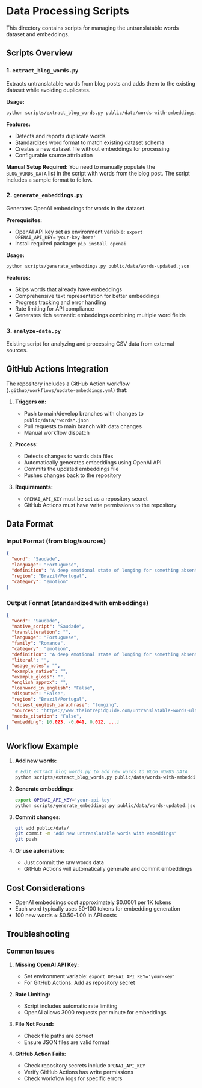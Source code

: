 # Data Processing Scripts

This directory contains scripts for managing the untranslatable words dataset and embeddings.

## Scripts Overview

### 1. `extract_blog_words.py`
Extracts untranslatable words from blog posts and adds them to the existing dataset while avoiding duplicates.

**Usage:**
```bash
python scripts/extract_blog_words.py public/data/words-with-embeddings.json
```

**Features:**
- Detects and reports duplicate words
- Standardizes word format to match existing dataset schema
- Creates a new dataset file without embeddings for processing
- Configurable source attribution

**Manual Setup Required:**
You need to manually populate the `BLOG_WORDS_DATA` list in the script with words from the blog post. The script includes a sample format to follow.

### 2. `generate_embeddings.py`
Generates OpenAI embeddings for words in the dataset.

**Prerequisites:**
- OpenAI API key set as environment variable: `export OPENAI_API_KEY='your-key-here'`
- Install required package: `pip install openai`

**Usage:**
```bash
python scripts/generate_embeddings.py public/data/words-updated.json
```

**Features:**
- Skips words that already have embeddings
- Comprehensive text representation for better embeddings
- Progress tracking and error handling
- Rate limiting for API compliance
- Generates rich semantic embeddings combining multiple word fields

### 3. `analyze-data.py`
Existing script for analyzing and processing CSV data from external sources.

## GitHub Actions Integration

The repository includes a GitHub Action workflow (`.github/workflows/update-embeddings.yml`) that:

1. **Triggers on:**
   - Push to main/develop branches with changes to `public/data/*words*.json`
   - Pull requests to main branch with data changes
   - Manual workflow dispatch

2. **Process:**
   - Detects changes to words data files
   - Automatically generates embeddings using OpenAI API
   - Commits the updated embeddings file
   - Pushes changes back to the repository

3. **Requirements:**
   - `OPENAI_API_KEY` must be set as a repository secret
   - GitHub Actions must have write permissions to the repository

## Data Format

### Input Format (from blog/sources)
```json
{
  "word": "Saudade",
  "language": "Portuguese",
  "definition": "A deep emotional state of longing for something absent",
  "region": "Brazil/Portugal",
  "category": "emotion"
}
```

### Output Format (standardized with embeddings)
```json
{
  "word": "Saudade",
  "native_script": "Saudade",
  "transliteration": "",
  "language": "Portuguese",
  "family": "Romance",
  "category": "emotion",
  "definition": "A deep emotional state of longing for something absent",
  "literal": "",
  "usage_notes": "",
  "example_native": "",
  "example_gloss": "",
  "english_approx": "",
  "loanword_in_english": "False",
  "disputed": "False",
  "region": "Brazil/Portugal",
  "closest_english_paraphrase": "longing",
  "sources": "https://www.theintrepidguide.com/untranslatable-words-ultimate-list/",
  "needs_citation": "False",
  "embedding": [0.023, -0.041, 0.012, ...]
}
```

## Workflow Example

1. **Add new words:**
   ```bash
   # Edit extract_blog_words.py to add new words to BLOG_WORDS_DATA
   python scripts/extract_blog_words.py public/data/words-with-embeddings.json
   ```

2. **Generate embeddings:**
   ```bash
   export OPENAI_API_KEY='your-api-key'
   python scripts/generate_embeddings.py public/data/words-updated.json
   ```

3. **Commit changes:**
   ```bash
   git add public/data/
   git commit -m "Add new untranslatable words with embeddings"
   git push
   ```

4. **Or use automation:**
   - Just commit the raw words data
   - GitHub Actions will automatically generate and commit embeddings

## Cost Considerations

- OpenAI embeddings cost approximately $0.0001 per 1K tokens
- Each word typically uses 50-100 tokens for embedding generation
- 100 new words ≈ $0.50-1.00 in API costs

## Troubleshooting

### Common Issues

1. **Missing OpenAI API Key:**
   - Set environment variable: `export OPENAI_API_KEY='your-key'`
   - For GitHub Actions: Add as repository secret

2. **Rate Limiting:**
   - Script includes automatic rate limiting
   - OpenAI allows 3000 requests per minute for embeddings

3. **File Not Found:**
   - Check file paths are correct
   - Ensure JSON files are valid format

4. **GitHub Action Fails:**
   - Check repository secrets include `OPENAI_API_KEY`
   - Verify GitHub Actions has write permissions
   - Check workflow logs for specific errors
